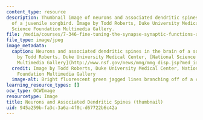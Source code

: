 ```yaml
---
content_type: resource
description: Thumbnail image of neurons and associated dendritic spines in the brain
  of a juvenile songbird. Image by Todd Roberts, Duke University Medical Center, National
  Science Foundation Multimedia Gallery.
file: /media/courses/7-346-fine-tuning-the-synapse-synaptic-functions-and-dysfunction-fall-2014/945a259bfa3c3a6a4f0cd67722b6c42a_7-346f14-th.jpg
file_type: image/jpeg
image_metadata:
  caption: Neurons and associated dendritic spines in the brain of a songbird (image
    by Todd Roberts, Duke University Medical Center, [National Science Foundation
    Multimedia Gallery](http://www.nsf.gov/news/mmg/mmg_disp.jsp?med_id=69051&from=search_list)).
  credit: Image by Todd Roberts, Duke University Medical Center, National Science
    Foundation Multimedia Gallery
  image-alt: Bright fluorescent green jagged lines branching off of a central point.
learning_resource_types: []
ocw_type: OCWImage
resourcetype: Image
title: Neurons and Associated Dendritic Spines (thumbnail)
uid: 945a259b-fa3c-3a6a-4f0c-d67722b6c42a
---
```

